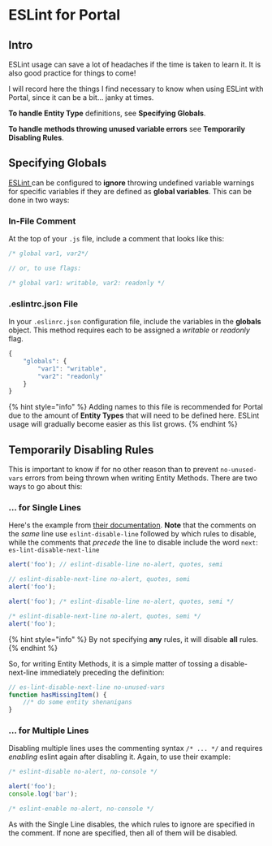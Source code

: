 # ESLint for Portal

## Intro

ESLint usage can save a lot of headaches if the time is taken to learn it. It is also good practice for things to come!

I will record here the things I find necessary to know when using ESLint with Portal, since it can be a bit... janky at times.

**To handle Entity Type** definitions, see **Specifying Globals**. 

**To handle methods throwing unused variable errors** see **Temporarily Disabling Rules**.

## Specifying Globals

[ESLint ](https://eslint.org/docs/user-guide/configuring)can be configured to **ignore** throwing undefined variable warnings for specific variables if they are defined as **global variables**. This can be done in two ways:

### In-File Comment

At the top of your `.js` file, include a comment that looks like this:

```javascript
/* global var1, var2*/

// or, to use flags:

/* global var1: writable, var2: readonly */
```

### .eslintrc.json File

In your `.eslinrc.json` configuration file, include the variables in the **globals** object. This method requires each to be assigned a _writable_ or _readonly_ flag.

```javascript
{
    "globals": {
        "var1": "writable",
        "var2": "readonly"
    }
}
```

{% hint style="info" %}
Adding names to this file is recommended for Portal due to the amount of **Entity Types** that will need to be defined here. ESLint usage will gradually become easier as this list grows.
{% endhint %}

## Temporarily Disabling Rules

This is important to know if for no other reason than to prevent `no-unused-vars` errors from being thrown when writing Entity Methods. There are two ways to go about this:

### ... for Single Lines

Here's the example from [their documentation](https://eslint.org/docs/user-guide/configuring). **Note** that the comments on the _same_ line use `eslint-disable-line` followed by which rules to disable, while the comments that _precede_ the line to disable include the word `next`: `es-lint-disable-next-line`

```javascript
alert('foo'); // eslint-disable-line no-alert, quotes, semi

// eslint-disable-next-line no-alert, quotes, semi
alert('foo');

alert('foo'); /* eslint-disable-line no-alert, quotes, semi */

/* eslint-disable-next-line no-alert, quotes, semi */
alert('foo');
```

{% hint style="info" %}
By not specifying **any** rules, it will disable **all** rules.
{% endhint %}

So, for writing Entity Methods, it is a simple matter of tossing a disable-next-line immediately preceding the definition:

```javascript
// es-lint-disable-next-line no-unused-vars
function hasMissingItem() {
    //* do some entity shenanigans
}
```

### ... for Multiple Lines

Disabling multiple lines uses the commenting syntax `/* ... */` and requires _enabling_ eslint again after disabling it. Again, to use their example:

```javascript
/* eslint-disable no-alert, no-console */

alert('foo');
console.log('bar');

/* eslint-enable no-alert, no-console */
```

As with the Single Line disables, the which rules to ignore are specified in the comment. If none are specified, then all of them will be disabled.

